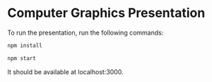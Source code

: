 # Computer Graphics Presentation

To run the presentation, run the following commands:

```bash
npm install
```

```bash
npm start
```

It should be available at localhost:3000.

